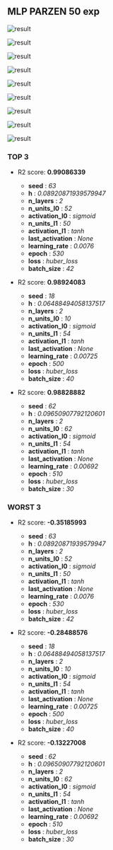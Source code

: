 ## MLP PARZEN 50 exp

![result](img/50_exp_importance_r2.png)

![result](img/50_exp_n_units_l0_r2.png)

![result](img/50_exp_epoch_r2.png)

![result](img/50_exp_n_layers_r2.png)

![result](img/50_exp_learning_rate_r2.png)

![result](img/50_exp_activation_l0_r2.png)

![result](img/50_exp_last_activation_r2.png)

![result](img/50_exp_batch_size_r2.png)

![result](img/50_exp_h_r2.png)
### TOP 3
- R2 score: **0.99086339**
	 - **seed** : *63*
	 - **h** : *0.08920871939579947*
	 - **n_layers** : *2*
	 - **n_units_l0** : *52*
	 - **activation_l0** : *sigmoid*
	 - **n_units_l1** : *50*
	 - **activation_l1** : *tanh*
	 - **last_activation** : *None*
	 - **learning_rate** : *0.0076*
	 - **epoch** : *530*
	 - **loss** : *huber_loss*
	 - **batch_size** : *42*

- R2 score: **0.98924083**
	 - **seed** : *18*
	 - **h** : *0.06488494058137517*
	 - **n_layers** : *2*
	 - **n_units_l0** : *10*
	 - **activation_l0** : *sigmoid*
	 - **n_units_l1** : *54*
	 - **activation_l1** : *tanh*
	 - **last_activation** : *None*
	 - **learning_rate** : *0.00725*
	 - **epoch** : *500*
	 - **loss** : *huber_loss*
	 - **batch_size** : *40*

- R2 score: **0.98828882**
	 - **seed** : *62*
	 - **h** : *0.09650907792120601*
	 - **n_layers** : *2*
	 - **n_units_l0** : *62*
	 - **activation_l0** : *sigmoid*
	 - **n_units_l1** : *54*
	 - **activation_l1** : *tanh*
	 - **last_activation** : *None*
	 - **learning_rate** : *0.00692*
	 - **epoch** : *510*
	 - **loss** : *huber_loss*
	 - **batch_size** : *30*


### WORST 3
- R2 score: **-0.35185993**
	 - **seed** : *63*
	 - **h** : *0.08920871939579947*
	 - **n_layers** : *2*
	 - **n_units_l0** : *52*
	 - **activation_l0** : *sigmoid*
	 - **n_units_l1** : *50*
	 - **activation_l1** : *tanh*
	 - **last_activation** : *None*
	 - **learning_rate** : *0.0076*
	 - **epoch** : *530*
	 - **loss** : *huber_loss*
	 - **batch_size** : *42*

- R2 score: **-0.28488576**
	 - **seed** : *18*
	 - **h** : *0.06488494058137517*
	 - **n_layers** : *2*
	 - **n_units_l0** : *10*
	 - **activation_l0** : *sigmoid*
	 - **n_units_l1** : *54*
	 - **activation_l1** : *tanh*
	 - **last_activation** : *None*
	 - **learning_rate** : *0.00725*
	 - **epoch** : *500*
	 - **loss** : *huber_loss*
	 - **batch_size** : *40*

- R2 score: **-0.13227008**
	 - **seed** : *62*
	 - **h** : *0.09650907792120601*
	 - **n_layers** : *2*
	 - **n_units_l0** : *62*
	 - **activation_l0** : *sigmoid*
	 - **n_units_l1** : *54*
	 - **activation_l1** : *tanh*
	 - **last_activation** : *None*
	 - **learning_rate** : *0.00692*
	 - **epoch** : *510*
	 - **loss** : *huber_loss*
	 - **batch_size** : *30*

